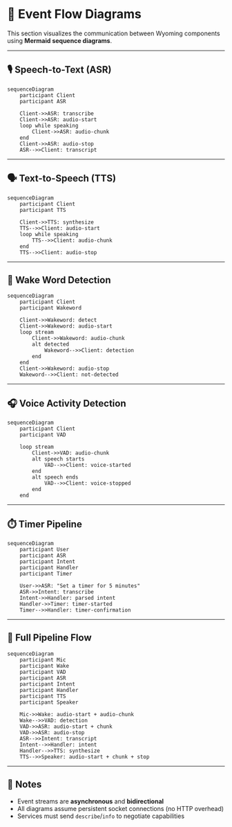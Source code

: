 # 🔁 Event Flow Diagrams

This section visualizes the communication between Wyoming components using **Mermaid sequence diagrams**.

---

## 🎙️ Speech-to-Text (ASR)

```mermaid
sequenceDiagram
    participant Client
    participant ASR

    Client->>ASR: transcribe
    Client->>ASR: audio-start
    loop while speaking
        Client->>ASR: audio-chunk
    end
    Client->>ASR: audio-stop
    ASR-->>Client: transcript
```

---

## 🗣️ Text-to-Speech (TTS)

```mermaid
sequenceDiagram
    participant Client
    participant TTS

    Client->>TTS: synthesize
    TTS-->>Client: audio-start
    loop while speaking
        TTS-->>Client: audio-chunk
    end
    TTS-->>Client: audio-stop
```

---

## 🚨 Wake Word Detection

```mermaid
sequenceDiagram
    participant Client
    participant Wakeword

    Client->>Wakeword: detect
    Client->>Wakeword: audio-start
    loop stream
        Client->>Wakeword: audio-chunk
        alt detected
            Wakeword-->>Client: detection
        end
    end
    Client->>Wakeword: audio-stop
    Wakeword-->>Client: not-detected
```

---

## 🎧 Voice Activity Detection

```mermaid
sequenceDiagram
    participant Client
    participant VAD

    loop stream
        Client->>VAD: audio-chunk
        alt speech starts
            VAD-->>Client: voice-started
        end
        alt speech ends
            VAD-->>Client: voice-stopped
        end
    end
```

---

## ⏱️ Timer Pipeline

```mermaid
sequenceDiagram
    participant User
    participant ASR
    participant Intent
    participant Handler
    participant Timer

    User->>ASR: "Set a timer for 5 minutes"
    ASR->>Intent: transcribe
    Intent->>Handler: parsed intent
    Handler->>Timer: timer-started
    Timer-->>Handler: timer-confirmation
```

---

## 🔁 Full Pipeline Flow

```mermaid
sequenceDiagram
    participant Mic
    participant Wake
    participant VAD
    participant ASR
    participant Intent
    participant Handler
    participant TTS
    participant Speaker

    Mic->>Wake: audio-start + audio-chunk
    Wake-->>VAD: detection
    VAD->>ASR: audio-start + chunk
    VAD->>ASR: audio-stop
    ASR-->>Intent: transcript
    Intent-->>Handler: intent
    Handler-->>TTS: synthesize
    TTS-->>Speaker: audio-start + chunk + stop
```

---

## 🧠 Notes

- Event streams are **asynchronous** and **bidirectional**
- All diagrams assume persistent socket connections (no HTTP overhead)
- Services must send `describe`/`info` to negotiate capabilities

